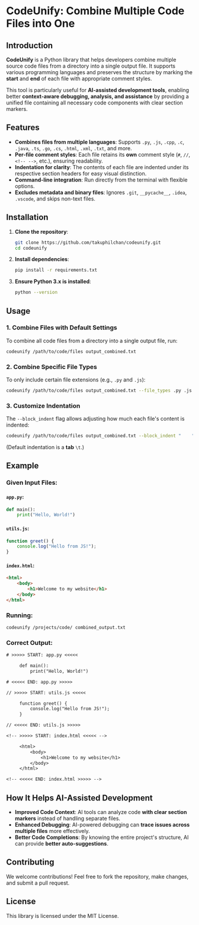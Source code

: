 # CodeUnify: Combine Multiple Code Files into One

## Introduction

**CodeUnify** is a Python library that helps developers combine multiple source code files from a directory into a single output file. It supports various programming languages and preserves the structure by marking the **start** and **end** of each file with appropriate comment styles.

This tool is particularly useful for **AI-assisted development tools**, enabling better **context-aware debugging, analysis, and assistance** by providing a unified file containing all necessary code components with clear section markers.

## Features

- **Combines files from multiple languages**: Supports `.py`, `.js`, `.cpp`, `.c`, `.java`, `.ts`, `.go`, `.cs`, `.html`, `.xml`, `.txt`, and more.
- **Per-file comment styles**: Each file retains its **own** comment style (`#`, `//`, `<!-- -->`, etc.), ensuring readability.
- **Indentation for clarity**: The contents of each file are indented under its respective section headers for easy visual distinction.
- **Command-line integration**: Run directly from the terminal with flexible options.
- **Excludes metadata and binary files**: Ignores `.git`, `__pycache__`, `.idea`, `.vscode`, and skips non-text files.

## Installation

1. **Clone the repository**:
    ```bash
    git clone https://github.com/takuphilchan/codeunify.git
    cd codeunify
    ```

2. **Install dependencies**:
    ```bash
    pip install -r requirements.txt
    ```

3. **Ensure Python 3.x is installed**:
    ```bash
    python --version
    ```

## Usage

### 1. Combine Files with Default Settings

To combine all code files from a directory into a single output file, run:

```bash
codeunify /path/to/code/files output_combined.txt
```

### 2. Combine Specific File Types

To only include certain file extensions (e.g., `.py` and `.js`):

```bash
codeunify /path/to/code/files output_combined.txt --file_types .py .js
```

### 3. Customize Indentation

The `--block_indent` flag allows adjusting how much each file's content is indented:

```bash
codeunify /path/to/code/files output_combined.txt --block_indent "    "
```

(Default indentation is a **tab** `\t`.)

## Example

### Given Input Files:

#### `app.py`:
```python
def main():
    print("Hello, World!")
```

#### `utils.js`:
```javascript
function greet() {
    console.log("Hello from JS!");
}
```

#### `index.html`:
```html
<html>
    <body>
        <h1>Welcome to my website</h1>
    </body>
</html>
```

### Running:
```bash
codeunify /projects/code/ combined_output.txt
```

### **Correct Output:**
```txt
# >>>>> START: app.py <<<<<

	 def main():
	     print("Hello, World!")

# <<<<< END: app.py >>>>>

// >>>>> START: utils.js <<<<<

	 function greet() {
	     console.log("Hello from JS!");
	 }

// <<<<< END: utils.js >>>>>

<!-- >>>>> START: index.html <<<<< -->

	 <html>
	     <body>
	         <h1>Welcome to my website</h1>
	     </body>
	 </html>

<!-- <<<<< END: index.html >>>>> -->
```

## How It Helps AI-Assisted Development

- **Improved Code Context**: AI tools can analyze code **with clear section markers** instead of handling separate files.
- **Enhanced Debugging**: AI-powered debugging can **trace issues across multiple files** more effectively.
- **Better Code Completions**: By knowing the entire project's structure, AI can provide **better auto-suggestions**.

## Contributing

We welcome contributions! Feel free to fork the repository, make changes, and submit a pull request.

## License

This library is licensed under the MIT License.

